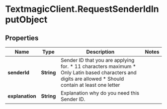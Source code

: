# TextmagicClient.RequestSenderIdInputObject

## Properties
Name | Type | Description | Notes
------------ | ------------- | ------------- | -------------
**senderId** | **String** | Sender ID that you are applying for. *   11 characters maximum *   Only Latin based characters and digits are allowed *   Should contain at least one letter  | 
**explanation** | **String** | Explanation why do you need this Sender ID. | 


